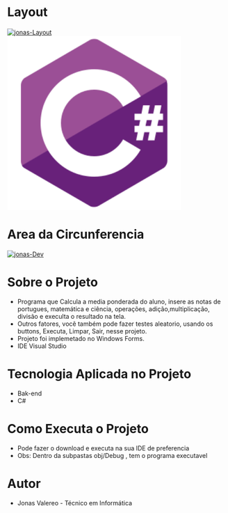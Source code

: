 # Layout

<a href="#">
<img align="center"  alt="jonas-Layout" height ="400" width ="350" src ="https://user-images.githubusercontent.com/25933386/117036493-dec1f300-acdb-11eb-82ac-15f6a96aa516.jpg" style="max-width: 100%;"></img>
</a>

<a href="#">
<img align="center"  alt="jonas-C#" height ="400" width ="400" src ="https://raw.githubusercontent.com/devicons/devicon/master/icons/csharp/csharp-original.svg" style="max-width: 100%;"></img>
</a>

# Area da Circunferencia


<a href="#">
<img align="center"  alt="jonas-Dev" height ="70" width ="160" src ="https://user-images.githubusercontent.com/25933386/116831049-87107400-ab83-11eb-947b-0a94a3e89f04.png" style="max-width: 100%;"></img>
</a>

# Sobre o Projeto

- Programa que Calcula a media ponderada do aluno, insere as notas de portugues, matemática e ciência, operações, adição,multiplicação, divisão e execulta o resultado na tela.
- Outros fatores, você também pode  fazer testes aleatorio, usando os buttons, Executa, Limpar, Sair, nesse projeto.
- Projeto foi implemetado no  Windows Forms.
- IDE Visual Studio


# Tecnologia Aplicada no Projeto

- Bak-end
- C#

# Como Executa o Projeto

- Pode fazer o download e executa na sua IDE de preferencia
- Obs: Dentro da subpastas obj/Debug , tem o programa executavel

# Autor

- Jonas Valereo - Técnico em Informática 
